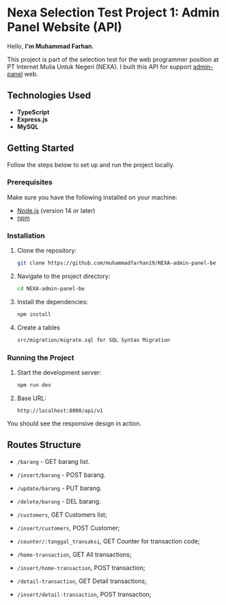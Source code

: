 # Nexa Selection Test Project 1: Admin Panel Website (API)

Hello, **I'm Muhammad Farhan**.

This project is part of the selection test for the web programmer position at PT Internet Mulia Untuk Negeri (NEXA). I built this API for support [admin-panel](https://github.com/muhammadfarhan19/NEXA-admin-panel) web.

## Technologies Used

- **TypeScript**
- **Express.js**
- **MySQL**

## Getting Started

Follow the steps below to set up and run the project locally.

### Prerequisites

Make sure you have the following installed on your machine:

- [Node.js](https://nodejs.org/) (version 14 or later)
- [npm](https://www.npmjs.com/)

### Installation

1. Clone the repository:

   ```sh
   git clone https://github.com/muhammadfarhan19/NEXA-admin-panel-be
   ```

2. Navigate to the project directory:

   ```sh
   cd NEXA-admin-panel-be
   ```

3. Install the dependencies:
   ```sh
   npm install
   ```

4. Create a tables
    ```sh
    src/migration/migrate.sql for SQL Syntax Migration
    ```

### Running the Project

1. Start the development server:

   ```sh
   npm run dev
   ```

2. Base URL:
   ```
   http://localhost:8000/api/v1
   ```

You should see the responsive design in action.

## Routes Structure

- `/barang` - GET barang list.
- `/insert/barang` - POST barang.
- `/update/barang` - PUT barang.
- `/delete/barang` - DEL barang.

- `/customers`, GET Customers list;
- `/insert/customers`, POST Customer;

- `/counter/:tanggal_transaksi`, GET Counter for transaction code;

- `/home-transaction`, GET All transactions;
- `/insert/home-transaction`, POST transaction;

- `/detail-transaction`, GET Detail transactions;
- `/insert/detail-transaction`, POST transaction;
